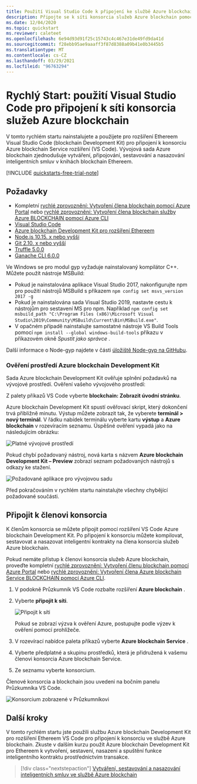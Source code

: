 ```yaml
---
title: Použití Visual Studio Code k připojení ke službě Azure blockchain
description: Připojte se k síti konsorcia služeb Azure blockchain pomocí sady Azure blockchain Development Kit pro Ethereem Extension v Visual Studio Code
ms.date: 12/04/2020
ms.topic: quickstart
ms.reviewer: caleteet
ms.openlocfilehash: 6e94d93d91f25c15743c4c467e31de49fd9da41d
ms.sourcegitcommit: f28ebb95ae9aaaff3f87d8388a09b41e0b3445b5
ms.translationtype: MT
ms.contentlocale: cs-CZ
ms.lasthandoff: 03/29/2021
ms.locfileid: "96763294"
---
```

# <a name="quickstart-use-visual-studio-code-to-connect-to-an-azure-blockchain-service-consortium-network"></a>Rychlý Start: použití Visual Studio Code pro připojení k síti konsorcia služeb Azure blockchain

V tomto rychlém startu nainstalujete a použijete pro rozšíření Ethereem Visual Studio Code (blockchain Development Kit) pro připojení k konsorciu Azure blockchain Service rozšíření (VS Code). Vývojová sada Azure blockchain zjednodušuje vytváření, připojování, sestavování a nasazování inteligentních smluv v knihách blockchain Ethereem.

[!INCLUDE [quickstarts-free-trial-note](../../../includes/quickstarts-free-trial-note.md)]

## <a name="prerequisites"></a>Požadavky

* Kompletní [rychlé zprovoznění: Vytvoření člena blockchain pomocí Azure Portal](create-member.md) nebo [rychlé zprovoznění: Vytvoření člena blockchain služby Azure BLOCKCHAIN pomocí Azure CLI](create-member-cli.md)
* [Visual Studio Code](https://code.visualstudio.com/Download)
* [Azure blockchain Development Kit pro rozšíření Ethereem](https://marketplace.visualstudio.com/items?itemName=AzBlockchain.azure-blockchain)
* [Node.js 10.15. x nebo vyšší](https://nodejs.org)
* [Git 2.10. x nebo vyšší](https://git-scm.com)
* [Truffle 5.0.0](https://www.trufflesuite.com/docs/truffle/getting-started/installation)
* [Ganache CLI 6.0.0](https://github.com/trufflesuite/ganache-cli)

Ve Windows se pro modul gyp vyžaduje nainstalovaný kompilátor C++. Můžete použít nástroje MSBuild:

* Pokud je nainstalována aplikace Visual Studio 2017, nakonfigurujte npm pro použití nástrojů MSBuild s příkazem `npm config set msvs_version 2017 -g`
* Pokud je nainstalována sada Visual Studio 2019, nastavte cestu k nástrojům pro sestavení MS pro npm. Například `npm config set msbuild_path "C:\Program Files (x86)\Microsoft Visual Studio\2019\Community\MSBuild\Current\Bin\MSBuild.exe"`.
* V opačném případě nainstalujte samostatné nástroje VS Build Tools pomocí `npm install --global windows-build-tools` příkazu v příkazovém okně *Spustit jako správce* .

Další informace o Node-gyp najdete v části [úložiště Node-gyp na GitHubu](https://github.com/nodejs/node-gyp).

### <a name="verify-azure-blockchain-development-kit-environment"></a>Ověření prostředí Azure blockchain Development Kit

Sada Azure blockchain Development Kit ověřuje splnění požadavků na vývojové prostředí. Ověření vašeho vývojového prostředí:

Z palety příkazů VS Code vyberte **blockchain: Zobrazit úvodní stránku**.

Azure blockchain Development Kit spustí ověřovací skript, který dokončení trvá přibližně minutu. Výstup můžete zobrazit tak, že vyberete **terminál > nový terminál**. V řádku nabídek terminálu vyberte kartu **výstup** a **Azure blockchain** v rozevíracím seznamu. Úspěšné ověření vypadá jako na následujícím obrázku:

![Platné vývojové prostředí](./media/connect-vscode/valid-environment.png)

 Pokud chybí požadovaný nástroj, nová karta s názvem **Azure blockchain Development Kit – Preview** zobrazí seznam požadovaných nástrojů s odkazy ke stažení.

![Požadované aplikace pro vývojovou sadu](./media/connect-vscode/required-apps.png)

Před pokračováním v rychlém startu nainstalujte všechny chybějící požadované součásti.

## <a name="connect-to-consortium-member"></a>Připojit k členovi konsorcia

K členům konsorcia se můžete připojit pomocí rozšíření VS Code Azure blockchain Development Kit. Po připojení k konsorciu můžete kompilovat, sestavovat a nasazovat inteligentní kontrakty na člena konsorcia služeb Azure blockchain.

Pokud nemáte přístup k členovi konsorcia služeb Azure blockchain, proveďte kompletní [rychlé zprovoznění: Vytvoření členu blockchain pomocí Azure Portal](create-member.md) nebo [rychlé zprovoznění: Vytvoření člena Azure blockchain Service BLOCKCHAIN pomocí Azure CLI](create-member-cli.md).

1. V podokně Průzkumník VS Code rozbalte rozšíření **Azure blockchain** .
1. Vyberte **připojit k síti**.

   ![Připojit k síti](./media/connect-vscode/connect-consortium.png)

    Pokud se zobrazí výzva k ověření Azure, postupujte podle výzev k ověření pomocí prohlížeče.
1. V rozevírací nabídce paleta příkazů vyberte **Azure blockchain Service** .
1. Vyberte předplatné a skupinu prostředků, která je přidružená k vašemu členovi konsorcia Azure blockchain Service.
1. Ze seznamu vyberte konsorcium.

Členové konsorcia a blockchain jsou uvedeni na bočním panelu Průzkumníka VS Code.

![Konsorcium zobrazené v Průzkumníkovi](./media/connect-vscode/consortium-node.png)

## <a name="next-steps"></a>Další kroky

V tomto rychlém startu jste použili službu Azure blockchain Development Kit pro rozšíření Ethereem VS Code pro připojení k konsorciu ve službě Azure blockchain. Zkuste v dalším kurzu použít Azure blockchain Development Kit pro Ethereem k vytvoření, sestavení, nasazení a spuštění funkce inteligentního kontraktu prostřednictvím transakce.

> [!div class="nextstepaction"]
> [Vytváření, sestavování a nasazování inteligentních smluv ve službě Azure blockchain](send-transaction.md)